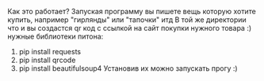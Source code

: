 Как это работает? 
Запуская программу вы пишете вещь которую хотите купить, например "гирлянды" или "тапочки" итд
В той же директории что и вы создастся qr код с ссылкой на сайт покупки нужного товара :)
нужные библиотеки питона:
1) pip install requests
2) pip install qrcode
3) pip install beautifulsoup4
Установив их можно запускать прогу :)
